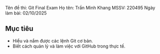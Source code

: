 Tên đề thi: Git Final Exam
Họ tên: Trần Minh Khang
MSSV: 220495
Ngày làm bài: 02/10/2025

## Mục tiêu
- Hiểu và nắm được các lệnh Git cơ bản.
- Biết cách quản lý và làm việc với GitHub trong thực tế.
